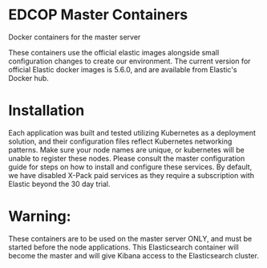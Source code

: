 # EDCOP Master Containers
Docker containers for the master server

These containers use the official elastic images alongside small configuration changes to create our environment. The current version for official Elastic docker images is 5.6.0, and are available from Elastic's Docker hub. 

# Installation
Each application was built and tested utilizing Kubernetes as a deployment solution, and their configuration files reflect Kubernetes networking patterns. Make sure your node names are unique, or kubernetes will be unable to register these nodes. 
Please consult the master configuration guide for steps on how to install and configure these services. By default, we have disabled X-Pack paid services as they require a subscription with Elastic beyond the 30 day trial.

# Warning:
These containers are to be used on the master server ONLY, and must be started before the node applications. This Elasticsearch container will become the master and will give Kibana access to the Elasticsearch cluster. 
